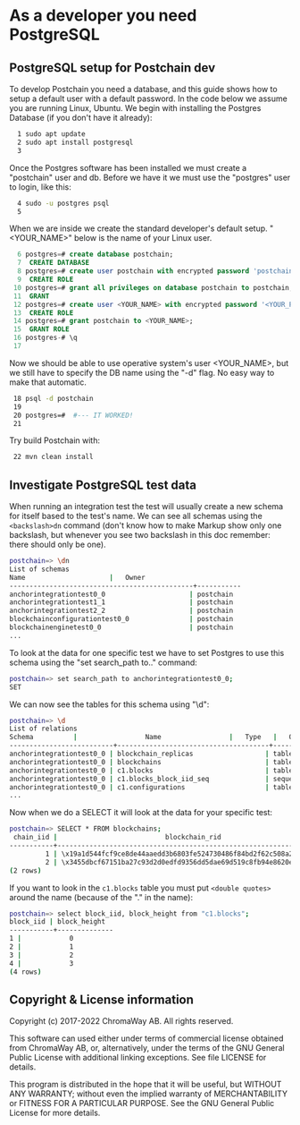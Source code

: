 # As a developer you need PostgreSQL

## PostgreSQL setup for Postchain dev

To develop Postchain you need a database, and this guide shows how to setup a default user with a default password. 
In the code below we assume you are running Linux, Ubuntu. We begin with installing the Postgres Database (if you don't have it already):

```bash
  1 sudo apt update
  2 sudo apt install postgresql
  3
```

Once the Postgres software has been installed we must create a "postchain" user and db. Before we have it we must use the "postgres" user to login, like this:

```bash
  4 sudo -u postgres psql  
  5
```

When we are inside we create the standard developer's default setup. "<YOUR_NAME>" below is the name of your Linux user.

```sql
  6 postgres=# create database postchain;
  7  CREATE DATABASE
  8 postgres=# create user postchain with encrypted password 'postchain';
  9  CREATE ROLE
 10 postgres=# grant all privileges on database postchain to postchain;
 11  GRANT
 12 postgres=# create user <YOUR_NAME> with encrypted password '<YOUR_PW>';
 13  CREATE ROLE
 14 postgres=# grant postchain to <YOUR_NAME>;
 15  GRANT ROLE
 16 postgres-# \q
 17
```

Now we should be able to use operative system's user <YOUR_NAME>, but we still have to specify the DB name using the "-d" flag. No easy way to make that automatic.

```bash 
 18 psql -d postchain    
 19
 20 postgres=#  #--- IT WORKED!
 21
```

Try build Postchain with:

```bash 
 22 mvn clean install
```

## Investigate PostgreSQL test data

When running an integration test the test will usually create a new schema for 
itself based to the test's name. We can see all schemas using the ``<backslash>dn`` command 
(don't know how to make Markup show only one backslash, but whenever you see two backslash in this doc remember: there should only be one).

```bash 
postchain=> \dn
List of schemas
Name                     |   Owner   
----------------------------------------------+-----------
anchorintegrationtest0_0                     | postchain
anchorintegrationtest1_1                     | postchain
anchorintegrationtest2_2                     | postchain
blockchainconfigurationtest0_0               | postchain
blockchainenginetest0_0                      | postchain
...
```
To look at the data for one specific test we have to set Postgres to use this schema using the "set search_path to.." command:
```bash 
postchain=> set search_path to anchorintegrationtest0_0;
SET
```
We can now see the tables for this schema using "\d":
```bash 
postchain=> \d
List of relations
Schema          |                 Name                 |   Type   |   Owner   
--------------------------+--------------------------------------+----------+-----------
anchorintegrationtest0_0 | blockchain_replicas                  | table    | postchain
anchorintegrationtest0_0 | blockchains                          | table    | postchain
anchorintegrationtest0_0 | c1.blocks                            | table    | postchain
anchorintegrationtest0_0 | c1.blocks_block_iid_seq              | sequence | postchain
anchorintegrationtest0_0 | c1.configurations                    | table    | postchain
...
```
Now when we do a SELECT it will look at the data for your specific test: 
```bash 
postchain=> SELECT * FROM blockchains;
 chain_iid |                           blockchain_rid                           
-----------+--------------------------------------------------------------------
         1 | \x19a1d544fcf9ce8de44aaedd3b6803fe524730486f84bd2f62c508a25fe36f5a
         2 | \x3455dbcf67151ba27c93d2d0edfd9356dd5dae69d519c8fb94e8620e21681536
(2 rows)
```

If you want to look in the ```c1.blocks``` table you must put ``<double quotes>`` around the name 
(because of the "." in the name):
```bash 
postchain=> select block_iid, block_height from "c1.blocks";
block_iid | block_height
-----------+--------------
1 |            0
2 |            1
3 |            2
4 |            3
(4 rows)
```



## Copyright & License information

Copyright (c) 2017-2022 ChromaWay AB. All rights reserved.

This software can used either under terms of commercial license
obtained from ChromaWay AB, or, alternatively, under the terms
of the GNU General Public License with additional linking exceptions.
See file LICENSE for details.

This program is distributed in the hope that it will be useful,
but WITHOUT ANY WARRANTY; without even the implied warranty of
MERCHANTABILITY or FITNESS FOR A PARTICULAR PURPOSE.  See the
GNU General Public License for more details.


